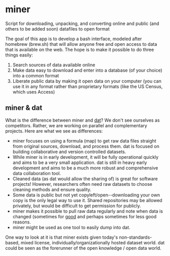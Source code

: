 miner
=====

Script for downloading, unpacking, and converting online and public (and others to be added soon) datafiles to open format

The goal of this app is to develop a bash interface, modeled after homebrew (brew.sh) that will allow anyone free and open access to data that is available on the web. The hope is to make it possible to do three things easily:

1. Search sources of data available online
2. Make data easy to download and enter into a database (of your choice) into a common format
3. Liberate public data by making it open data on your computer (you can use it in any format rather than proprietary formats (like the US Census, which uses Access)

miner & dat
-----------

What is the difference between miner and [dat](https://github.com/maxogden/dat "dat on GitHub")? We don't see ourselves as competitors. Rather, we are working on parallel and complementary projects. Here are what we see as differences:

- miner focuses on using a formula (map) to get raw data files straight from original sources, download, and process them. dat is focused on building collaborative and version controlled datasets.
- While miner is in early development, it will be fully operational quickly and aims to be a very small application. dat is still in heavy early development and aims to be a much more robust and comprehensive data collaboration tool. 
- Cleaned data (as dat would allow the sharing of) is great for software projects! However, researchers often need raw datasets to choose cleaning methods and ensure quality. 
- Some data is public but not yet copyleft/open--downloading your own copy is the only legal way to use it. Shared repositories may be allowed privately, but would be difficult to get permission for publicly.
- miner makes it possible to pull raw data regularly and note when data is changed (sometimes for [good](http://www.cs.cmu.edu/~enron/ "enron email data redacted") and perhaps sometimes for less good reasons.
- miner might be used as one tool to easily dump into dat.

One way to look at it is that miner exists given today's non-standards-based, mixed license, individually/organizationally hosted dataset world. dat could be seen as the forerunner of the open knowledge / open data world.
